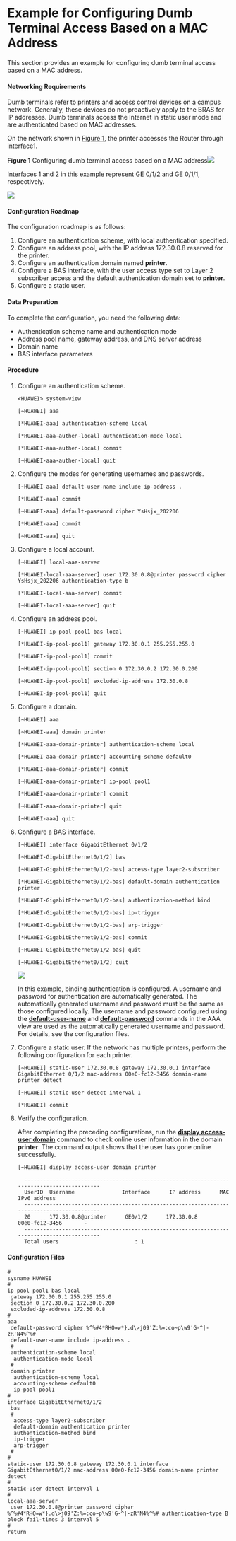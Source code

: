 Example for Configuring Dumb Terminal Access Based on a MAC Address
===================================================================

This section provides an example for configuring dumb terminal access based on a MAC address.

#### Networking Requirements

Dumb terminals refer to printers and access control devices on a campus network. Generally, these devices do not proactively apply to the BRAS for IP addresses. Dumb terminals access the Internet in static user mode and are authenticated based on MAC addresses.

On the network shown in [Figure 1](#EN-US_TASK_0172374066__fig_dc_ne_cfg_01360001), the printer accesses the Router through interface1.

**Figure 1** Configuring dumb terminal access based on a MAC address![](../../../../public_sys-resources/note_3.0-en-us.png) 

Interfaces 1 and 2 in this example represent GE 0/1/2 and GE 0/1/1, respectively.


  
![](images/fig_dc_ne_cfg_01360001_mac.png)  


#### Configuration Roadmap

The configuration roadmap is as follows:

1. Configure an authentication scheme, with local authentication specified.
2. Configure an address pool, with the IP address 172.30.0.8 reserved for the printer.
3. Configure an authentication domain named **printer**.
4. Configure a BAS interface, with the user access type set to Layer 2 subscriber access and the default authentication domain set to **printer**.
5. Configure a static user.

#### Data Preparation

To complete the configuration, you need the following data:

* Authentication scheme name and authentication mode
* Address pool name, gateway address, and DNS server address
* Domain name
* BAS interface parameters

#### Procedure

1. Configure an authentication scheme.
   
   
   ```
   <HUAWEI> system-view
   ```
   ```
   [~HUAWEI] aaa
   ```
   ```
   [*HUAWEI-aaa] authentication-scheme local
   ```
   ```
   [*HUAWEI-aaa-authen-local] authentication-mode local
   ```
   ```
   [*HUAWEI-aaa-authen-local] commit
   ```
   ```
   [~HUAWEI-aaa-authen-local] quit
   ```
2. Configure the modes for generating usernames and passwords.
   
   
   ```
   [~HUAWEI-aaa] default-user-name include ip-address .
   ```
   ```
   [*HUAWEI-aaa] commit
   ```
   ```
   [~HUAWEI-aaa] default-password cipher YsHsjx_202206
   ```
   ```
   [*HUAWEI-aaa] commit
   ```
   ```
   [~HUAWEI-aaa] quit
   ```
3. Configure a local account.
   
   
   ```
   [~HUAWEI] local-aaa-server
   ```
   ```
   [*HUAWEI-local-aaa-server] user 172.30.0.8@printer password cipher YsHsjx_202206 authentication-type b
   ```
   ```
   [*HUAWEI-local-aaa-server] commit
   ```
   ```
   [~HUAWEI-local-aaa-server] quit
   ```
4. Configure an address pool.
   
   
   ```
   [~HUAWEI] ip pool pool1 bas local
   ```
   ```
   [*HUAWEI-ip-pool-pool1] gateway 172.30.0.1 255.255.255.0
   ```
   ```
   [*HUAWEI-ip-pool-pool1] commit
   ```
   ```
   [~HUAWEI-ip-pool-pool1] section 0 172.30.0.2 172.30.0.200
   ```
   ```
   [~HUAWEI-ip-pool-pool1] excluded-ip-address 172.30.0.8
   ```
   ```
   [~HUAWEI-ip-pool-pool1] quit
   ```
5. Configure a domain.
   
   
   ```
   [~HUAWEI] aaa
   ```
   ```
   [~HUAWEI-aaa] domain printer
   ```
   ```
   [*HUAWEI-aaa-domain-printer] authentication-scheme local
   ```
   ```
   [*HUAWEI-aaa-domain-printer] accounting-scheme default0
   ```
   ```
   [*HUAWEI-aaa-domain-printer] commit
   ```
   ```
   [~HUAWEI-aaa-domain-printer] ip-pool pool1
   ```
   ```
   [*HUAWEI-aaa-domain-printer] commit
   ```
   ```
   [~HUAWEI-aaa-domain-printer] quit
   ```
   ```
   [~HUAWEI-aaa] quit
   ```
6. Configure a BAS interface.
   
   
   ```
   [~HUAWEI] interface GigabitEthernet 0/1/2
   ```
   ```
   [~HUAWEI-GigabitEthernet0/1/2] bas
   ```
   ```
   [~HUAWEI-GigabitEthernet0/1/2-bas] access-type layer2-subscriber
   ```
   ```
   [*HUAWEI-GigabitEthernet0/1/2-bas] default-domain authentication printer
   ```
   ```
   [*HUAWEI-GigabitEthernet0/1/2-bas] authentication-method bind
   ```
   ```
   [*HUAWEI-GigabitEthernet0/1/2-bas] ip-trigger
   ```
   ```
   [*HUAWEI-GigabitEthernet0/1/2-bas] arp-trigger
   ```
   ```
   [*HUAWEI-GigabitEthernet0/1/2-bas] commit 
   ```
   ```
   [~HUAWEI-GigabitEthernet0/1/2-bas] quit
   ```
   ```
   [~HUAWEI-GigabitEthernet0/1/2] quit
   ```
   ![](../../../../public_sys-resources/note_3.0-en-us.png) 
   
   In this example, binding authentication is configured. A username and password for authentication are automatically generated. The automatically generated username and password must be the same as those configured locally. The username and password configured using the [**default-user-name**](cmdqueryname=default-user-name) and [**default-password**](cmdqueryname=default-password) commands in the AAA view are used as the automatically generated username and password. For details, see the configuration files.
7. Configure a static user. If the network has multiple printers, perform the following configuration for each printer.
   
   
   ```
   [~HUAWEI] static-user 172.30.0.8 gateway 172.30.0.1 interface GigabitEthernet 0/1/2 mac-address 00e0-fc12-3456 domain-name printer detect
   ```
   ```
   [~HUAWEI] static-user detect interval 1
   ```
   ```
   [*HUAWEI] commit
   ```
8. Verify the configuration.
   
   
   
   After completing the preceding configurations, run the [**display access-user domain**](cmdqueryname=display+access-user+domain) command to check online user information in the domain **printer**. The command output shows that the user has gone online successfully.
   
   ```
   [~HUAWEI] display access-user domain printer
   ```
   ```
     -------------------------------------------------------------------------------------------
     UserID  Username               Interface      IP address      MAC              IPv6 address
     -------------------------------------------------------------------------------------------
     20      172.30.0.8@printer      GE0/1/2      172.30.0.8      00e0-fc12-3456       -
     -------------------------------------------------------------------------------------------
     Total users                        : 1
   ```

#### Configuration Files

```
#
sysname HUAWEI
#
ip pool pool1 bas local
 gateway 172.30.0.1 255.255.255.0
 section 0 172.30.0.2 172.30.0.200
 excluded-ip-address 172.30.0.8
#
aaa
 default-password cipher %^%#4*RHO=w*}.d\>j09'Z:%=:co~p\w9'G-^|-zR'N4%^%# 
 default-user-name include ip-address .
 #
 authentication-scheme local
  authentication-mode local
 #
 domain printer
  authentication-scheme local
  accounting-scheme default0
  ip-pool pool1
#
interface GigabitEthernet0/1/2
 bas
 #
  access-type layer2-subscriber 
  default-domain authentication printer
  authentication-method bind
  ip-trigger
  arp-trigger
 #
#
static-user 172.30.0.8 gateway 172.30.0.1 interface GigabitEthernet0/1/2 mac-address 00e0-fc12-3456 domain-name printer detect
#
static-user detect interval 1
#
local-aaa-server
 user 172.30.0.8@printer password cipher %^%#4*RHO=w*}.d\>j09'Z:%=:co~p\w9'G-^|-zR'N4%^%# authentication-type B block fail-times 3 interval 5
#
return
```